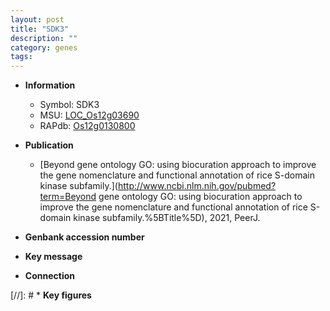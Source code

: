 ```yaml
---
layout: post
title: "SDK3"
description: ""
category: genes
tags: 
---
```


* **Information**  
    + Symbol: SDK3  
    + MSU: [LOC_Os12g03690](http://rice.uga.edu/cgi-bin/ORF_infopage.cgi?orf=LOC_Os12g03690)  
    + RAPdb: [Os12g0130800](https://rapdb.dna.affrc.go.jp/locus/?name=Os12g0130800)  

* **Publication**  
    + [Beyond gene ontology GO: using biocuration approach to improve the gene nomenclature and functional annotation of rice S-domain kinase subfamily.](http://www.ncbi.nlm.nih.gov/pubmed?term=Beyond gene ontology GO: using biocuration approach to improve the gene nomenclature and functional annotation of rice S-domain kinase subfamily.%5BTitle%5D), 2021, PeerJ.

* **Genbank accession number**  

* **Key message**  

* **Connection**  

[//]: # * **Key figures**  


